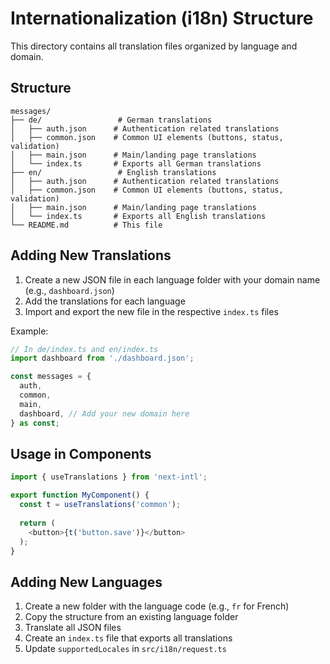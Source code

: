 # Internationalization (i18n) Structure

This directory contains all translation files organized by language and domain.

## Structure

```
messages/
├── de/                 # German translations
│   ├── auth.json      # Authentication related translations
│   ├── common.json    # Common UI elements (buttons, status, validation)
│   ├── main.json      # Main/landing page translations
│   └── index.ts       # Exports all German translations
├── en/                 # English translations
│   ├── auth.json      # Authentication related translations
│   ├── common.json    # Common UI elements (buttons, status, validation)
│   ├── main.json      # Main/landing page translations
│   └── index.ts       # Exports all English translations
└── README.md          # This file
```

## Adding New Translations

1. Create a new JSON file in each language folder with your domain name (e.g., `dashboard.json`)
2. Add the translations for each language
3. Import and export the new file in the respective `index.ts` files

Example:
```typescript
// In de/index.ts and en/index.ts
import dashboard from './dashboard.json';

const messages = {
  auth,
  common,
  main,
  dashboard, // Add your new domain here
} as const;
```

## Usage in Components

```typescript
import { useTranslations } from 'next-intl';

export function MyComponent() {
  const t = useTranslations('common');
  
  return (
    <button>{t('button.save')}</button>
  );
}
```

## Adding New Languages

1. Create a new folder with the language code (e.g., `fr` for French)
2. Copy the structure from an existing language folder
3. Translate all JSON files
4. Create an `index.ts` file that exports all translations
5. Update `supportedLocales` in `src/i18n/request.ts`